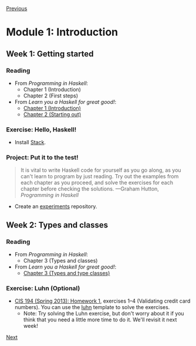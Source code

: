 [Previous](/README.md)

# Module 1: Introduction

## Week 1: Getting started

### Reading

* From *Programming in Haskell*:
  - Chapter 1 (Introduction)
  - Chapter 2 (First steps)
* From *Learn you a Haskell for great good!*:
  - [Chapter 1 (Introduction)](http://learnyouahaskell.com/introduction)
  - [Chapter 2 (Starting out)](http://learnyouahaskell.com/starting-out)

### Exercise: Hello, Haskell!

* Install [Stack](https://docs.haskellstack.org/en/stable/GUIDE/).

### Project: Put it to the test!

> It is vital to write Haskell code for yourself as you go along, as you can't
> learn to program by just reading. Try out the examples from each chapter as
> you proceed, and solve the exercises for each chapter before checking the
> solutions.
> —Graham Hutton, *Programming in Haskell*

* Create an [experiments](/experiments/) repository.

## Week 2: Types and classes

### Reading

* From *Programming in Haskell*:
  - Chapter 3 (Types and classes)
* From *Learn you a Haskell for great good!*:
  - [Chapter 3 (Types and type classes)](http://learnyouahaskell.com/types-and-typeclasses)

### Exercise: Luhn (Optional)

* [CIS 194 (Spring 2013): Homework 1][homework/01], exercises 1–4 (Validating
  credit card numbers). You can use the [luhn](/luhn/) template to solve the
  exercises.
  - Note: Try solving the Luhn exercise, but don't worry about it if you think
    that you need a little more time to do it. We'll revisit it next week!

[homework/01]: <https://www.cis.upenn.edu/~cis194/spring13/hw/01-intro.pdf>

[Next](/modules/02.md)
